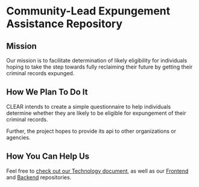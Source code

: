 # Community-Lead Expungement Assistance Repository

## Mission
Our mission is to facilitate determination of likely eligibility for individuals hoping to take the step towards fully reclaiming their future by getting their criminal records expunged.

## How We Plan To Do It
CLEAR intends to create a simple questionnaire to help individuals determine whether they are likely to be eligible for expungement of their criminal records.

Further, the project hopes to provide its api to other organizations or agencies.

## How You Can Help Us
Feel free to [check out our Technology document](https://github.com/clear-it/docs/blob/master/TECHNOLOGY.md), as well as our [Frontend](https://github.com/clear-it/frontend) and [Backend](https://github.com/clear-it/backend) repositories.
